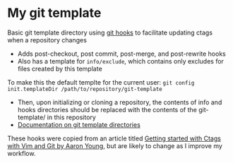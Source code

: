 # My git template
Basic git template directory using [git hooks](https://git-scm.com/book/en/v2/Customizing-Git-Git-Hooks) to facilitate updating ctags when a repository changes
- Adds post-checkout, post commit, post-merge, and post-rewrite hooks
- Also has a template for `info/exclude`, which contains only excludes for files created by this template

To make this the default templte for the current user: `git config init.templateDir /path/to/repository/git-template`
- Then, upon initializing or cloning a repository, the contents of info and hooks directories should be replaced with the contents of the git-template/ in this repository
- [Documentation on git template directories](https://git-scm.com/docs/git-init#_template_directory)

These hooks were copied from an article titled [Getting started with Ctags with Vim and Git by Aaron Young](https://geekdude.github.io/tech/ctags/), but are likely to change as I improve my workflow.

